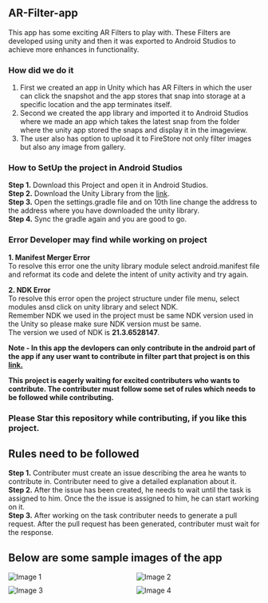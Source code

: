 ## AR-Filter-app
This app has some exciting AR Filters to play with. These Filters are developed using unity and then it was exported to Android Studios to achieve more enhances in functionality.

### How did we do it 
1. First we created an app in Unity which has AR Filters in which the user can click the snapshot and the app stores that snap into storage at a specific location and the app terminates itself.
2. Second we created the app library and imported it to Android Studios where we made an app which takes the latest snap from the folder where the unity app stored the snaps and display it in the imageview.
3. The user also has option to upload it to FireStore not only filter images but also any image from gallery.

### How to SetUp the project in Android Studios
**Step 1.** Download this Project and open it in Android Studios.<br>
**Step 2.** Download the Unity Library from the <a href="https://drive.google.com/drive/folders/1XbMmsOlqrErZuj4fsZ2iLA2f13mKmX6H?usp=sharing">link</a>. <br>
**Step 3.** Open the settings.gradle file and on 10th line change the address to the address where you have downloaded the unity library.<br>
**Step 4.** Sync the gradle again and you are good to go.

### Error Developer may find while working on project
**1. Manifest Merger Error**<br>
To resolve this error one the unity library module select android.manifest file and reformat its code and delete the intent of unity activity and try again.<br>

**2. NDK Error**<br>
To resolve this error open the project structure under file menu, select modules ansd click on unity library and select NDK.<br>
Remember NDK we used in the project must be same NDK version used in the Unity so please make sure NDK version must be same.<br>
The version we used of NDK is **21.3.6528147**.<br>

**Note - In this app the devlopers can only contribute in the android part of the app if any user want to contribute in filter part that project is on this <a href="https://github.com/ashut0sh75/ARfilter-2">link.</a>**

**This project is eagerly waiting for excited contributers who wants to contribute. The contributer must follow some set of rules which needs to be followed while contributing.**

### Please Star this repository while contributing, if you like this project.

## Rules need to be followed

 **Step 1.** Contributer must create an issue describing the area he wants to contribute in. Contributer need to give a detailed explanation about it.<br>
**Step 2.**  After the issue has been created, he needs to wait until the task is assigned to him. Once the the issue is assigned to him, he can start working on it.<br>
**Step 3.** After working on the task contributer needs to generate a pull request. After the pull request has been generated, contributer must wait for the response.<br>

## Below are some sample images of the app
<!DOCTYPE html>
<html>
<head>
<style>
  .image-grid {
    display: grid;
    grid-template-columns: repeat(2, 1fr);
    grid-gap: 10px;
  }

  .image {
    max-width: 100%;
    height: auto;
  }
</style>
</head>
<body>

<div class="image-grid">
  <img class="image" src="image1.jpg" alt="Image 1">
  <img class="image" src="image2.jpg" alt="Image 2">
  <img class="image" src="image3.jpg" alt="Image 3">
  <img class="image" src="image4.jpg" alt="Image 4">
</div>

</body>
</html>








